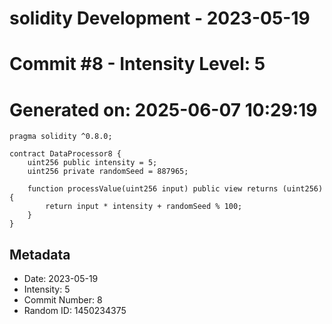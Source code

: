﻿# solidity Development - 2023-05-19
# Commit #8 - Intensity Level: 5
# Generated on: 2025-06-07 10:29:19
```solidity
pragma solidity ^0.8.0;

contract DataProcessor8 {
    uint256 public intensity = 5;
    uint256 private randomSeed = 887965;

    function processValue(uint256 input) public view returns (uint256) {
        return input * intensity + randomSeed % 100;
    }
}
```
## Metadata
- Date: 2023-05-19
- Intensity: 5
- Commit Number: 8
- Random ID: 1450234375

